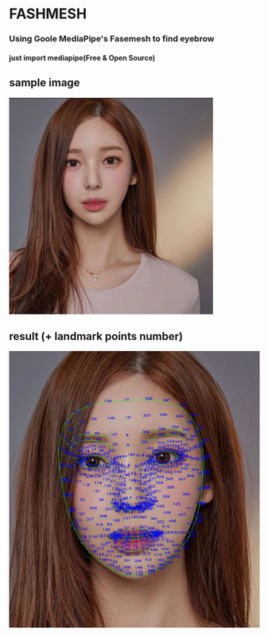 # FASHMESH
### Using Goole MediaPipe's Fasemesh to find eyebrow 
#### just import mediapipe(Free & Open Source)

## sample image
![Sampleimage](./img/markdown.JPG)


## result (+ landmark points number)
![result](./img/result.JPG)
